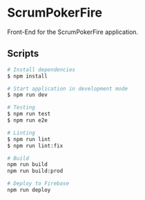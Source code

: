 # ScrumPokerFire

Front-End for the ScrumPokerFire application.

## Scripts

``` bash
# Install dependencies
$ npm install

# Start application in development mode
$ npm run dev

# Testing
$ npm run test
$ npm run e2e

# Linting
$ npm run lint
$ npm run lint:fix

# Build
npm run build
npm run build:prod

# Deploy to Firebase
npm run deploy
```
